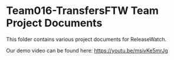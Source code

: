 <h1>Team016-TransfersFTW Team Project Documents</h1>

This folder contains various project documents for ReleaseWatch.

Our demo video can be found here: https://youtu.be/msivKe5mrJg

